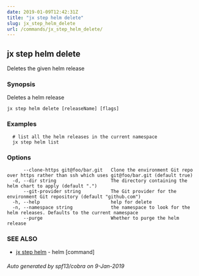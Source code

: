 ```yaml
---
date: 2019-01-09T12:42:31Z
title: "jx step helm delete"
slug: jx_step_helm_delete
url: /commands/jx_step_helm_delete/
---
```

## jx step helm delete

Deletes the given helm release

### Synopsis

Deletes a helm release

```
jx step helm delete [releaseName] [flags]
```

### Examples

```
  # list all the helm releases in the current namespace
  jx step helm list
```

### Options

```
      --clone-https git@foo/bar.git   Clone the environment Git repo over https rather than ssh which uses git@foo/bar.git (default true)
  -d, --dir string                    The directory containing the helm chart to apply (default ".")
      --git-provider string           The Git provider for the environment Git repository (default "github.com")
  -h, --help                          help for delete
  -n, --namespace string              the namespace to look for the helm releases. Defaults to the current namespace
      --purge                         Whether to purge the helm release
```

### SEE ALSO

* [jx step helm](/commands/jx_step_helm/)	 - helm [command]

###### Auto generated by spf13/cobra on 9-Jan-2019
